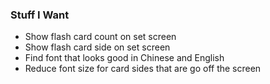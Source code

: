 ### Stuff I Want

* Show flash card count on set screen
* Show flash card side on set screen
* Find font that looks good in Chinese and English
* Reduce font size for card sides that are go off the screen
